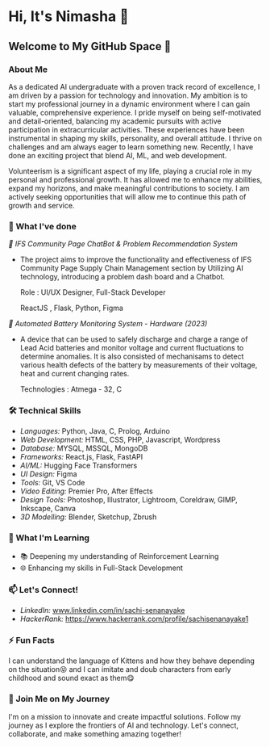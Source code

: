 # Hi, It's Nimasha 👋

## Welcome to My GitHub Space 🚀

### About Me

<p>As a dedicated AI undergraduate with a proven track record of excellence, I am driven by a passion for technology and innovation. My ambition is to start my professional journey in a dynamic environment where I can gain valuable, comprehensive experience. I pride myself on being self-motivated and detail-oriented, balancing my academic pursuits with active participation in extracurricular activities. These experiences have been instrumental in shaping my skills, personality, and overall attitude. I thrive on challenges and am always eager to learn something new. Recently, I have done an exciting project that blend AI, ML, and web development.</p>

<p>Volunteerism is a significant aspect of my life, playing a crucial role in my personal and professional growth. It has allowed me to enhance my abilities, expand my horizons, and make meaningful contributions to society. I am actively seeking opportunities that will allow me to continue this path of growth and service.</p>

### 🔭 What I've done

*🌟 IFS Community Page ChatBot & Problem Recommendation System*
-  The project aims to improve the functionality and effectiveness of IFS Community Page Supply Chain Management section by Utilizing AI technology, introducing a problem dash board and a Chatbot.
    <p>Role : UI/UX Designer, Full-Stack Developer</p>
    <p>ReactJS , Flask, Python, Figma</p>

*🪫 Automated Battery Monitoring System  - Hardware (2023)*
-   A device that can be used to safely discharge and charge a range of Lead Acid batteries and monitor voltage and current fluctuations to determine anomalies. It is also consisted of mechanisams to detect various health defects of the battery by measurements of their voltage, heat and current changing rates.
    <p>Technologies : Atmega - 32, C</p>

### 🛠 Technical Skills

- *Languages:* Python, Java, C, Prolog, Arduino
- *Web Development:* HTML, CSS, PHP, Javascript, Wordpress
- *Database:* MYSQL, MSSQL, MongoDB
- *Frameworks:* React.js, Flask, FastAPI
- *AI/ML:* Hugging Face Transformers
- *UI Design:* Figma
- *Tools:* Git, VS Code
- *Video Editing:* Premier Pro, After Effects
- *Design Tools:* Photoshop, Illustrator, Lightroom, Coreldraw, GIMP, Inkscape, Canva
- *3D Modelling:* Blender, Sketchup, Zbrush

### 🌱 What I'm Learning

- 📚 Deepening my understanding of Reinforcement Learning
- 🌐 Enhancing my skills in Full-Stack Development

### 📫 Let's Connect!

- *LinkedIn:* www.linkedin.com/in/sachi-senanayake
- *HackerRank:* https://www.hackerrank.com/profile/sachisenanayake1
  
### ⚡ Fun Facts

I can understand the language of Kittens and how they behave depending on the situation😝 and  I can imitate and doub characters from early childhood and sound exact as them😋


### 🚀 Join Me on My Journey

I'm on a mission to innovate and create impactful solutions. Follow my journey as I explore the frontiers of AI and technology. Let's connect, collaborate, and make something amazing together!
